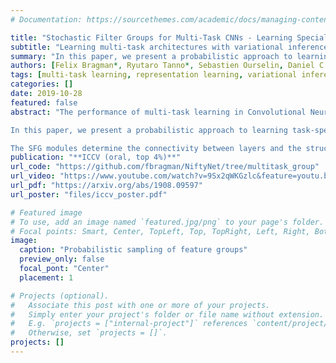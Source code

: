 ```yaml
---
# Documentation: https://sourcethemes.com/academic/docs/managing-content/

title: "Stochastic Filter Groups for Multi-Task CNNs - Learning Specialist and Generalist Convolution Kernels"
subtitle: "Learning multi-task architectures with variational inference"
summary: "In this paper, we present a probabilistic approach to learning task-specific and shared representations in CNNs for multi-task learning. We propose stochastic filter groups (SFG), a mechanism to assign convolution kernels in each layer to specialist or generalist groups, which are specific to or shared across different tasks, respectively. The SFG modules determine the connectivity between layers and the structures of task-specific and shared representations in the network. We employ variational inference to learn the posterior distribution over the possible grouping of kernels and network parameters."
authors: [Felix Bragman*, Ryutaro Tanno*, Sebastien Ourselin, Daniel C. Alexander and M. Jorge Cardoso]
tags: [multi-task learning, representation learning, variational inference, filter groups]
categories: []
date: 2019-10-28
featured: false
abstract: "The performance of multi-task learning in Convolutional Neural Networks (CNNs) hinges on the design of feature sharing between tasks within the architecture. The number of possible sharing patterns are combinatorial in the depth of the network and the number of tasks, and thus hand-crafting an architecture, purely based on the human intuitions of task relationships can be time-consuming and suboptimal.\n 

In this paper, we present a probabilistic approach to learning task-specific and shared representations in CNNs for multi-task learning. Specifically, we propose stochastic filter groups (SFG), a mechanism to assign convolution kernels in each layer to specialist or generalist groups, which are specific to or shared across different tasks, respectively.\n 

The SFG modules determine the connectivity between layers and the structures of task-specific and shared representations in the network. We employ variational inference to learn the posterior distribution over the possible grouping of kernels and network parameters. Experiments demonstrate that the proposed method generalises across multiple tasks and shows improved performance over baseline methods."
publication: "**ICCV (oral, top 4%)**"
url_code: "https://github.com/fbragman/NiftyNet/tree/multitask_group"
url_video: "https://www.youtube.com/watch?v=9Sx2qWKGzlc&feature=youtu.be&t=3726"
url_pdf: "https://arxiv.org/abs/1908.09597"
url_poster: "files/iccv_poster.pdf"

# Featured image
# To use, add an image named `featured.jpg/png` to your page's folder.
# Focal points: Smart, Center, TopLeft, Top, TopRight, Left, Right, BottomLeft, Bottom, BottomRight.
image:
  caption: "Probabilistic sampling of feature groups"
  preview_only: false
  focal_pont: "Center"
  placement: 1

# Projects (optional).
#   Associate this post with one or more of your projects.
#   Simply enter your project's folder or file name without extension.
#   E.g. `projects = ["internal-project"]` references `content/project/deep-learning/index.md`.
#   Otherwise, set `projects = []`.
projects: []
---
```

